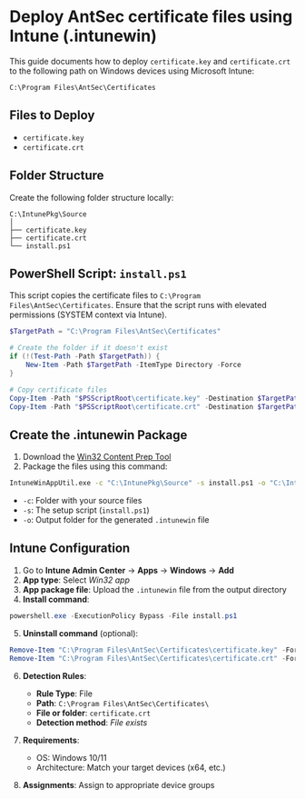 # Deploy AntSec certificate files using Intune (.intunewin)

This guide documents how to deploy `certificate.key` and `certificate.crt` to the following path on Windows devices using Microsoft Intune:

```
C:\Program Files\AntSec\Certificates
```

## Files to Deploy

- `certificate.key`
- `certificate.crt`

## Folder Structure

Create the following folder structure locally:

```
C:\IntunePkg\Source
│
├── certificate.key
├── certificate.crt
└── install.ps1
```

## PowerShell Script: `install.ps1`

This script copies the certificate files to `C:\Program Files\AntSec\Certificates`. Ensure that the script runs with elevated permissions (SYSTEM context via Intune).

```powershell
$TargetPath = "C:\Program Files\AntSec\Certificates"

# Create the folder if it doesn't exist
if (!(Test-Path -Path $TargetPath)) {
    New-Item -Path $TargetPath -ItemType Directory -Force
}

# Copy certificate files
Copy-Item -Path "$PSScriptRoot\certificate.key" -Destination $TargetPath -Force
Copy-Item -Path "$PSScriptRoot\certificate.crt" -Destination $TargetPath -Force
```

## Create the .intunewin Package

1. Download the [Win32 Content Prep Tool](https://learn.microsoft.com/en-us/mem/intune/apps/apps-win32-app-management#prepare-the-win32-app-content)
2. Package the files using this command:

```cmd
IntuneWinAppUtil.exe -c "C:\IntunePkg\Source" -s install.ps1 -o "C:\IntunePkg\Output"
```

- `-c`: Folder with your source files  
- `-s`: The setup script (`install.ps1`)  
- `-o`: Output folder for the generated `.intunewin` file  

## Intune Configuration

1. Go to **Intune Admin Center** → **Apps** → **Windows** → **Add**
2. **App type**: Select *Win32 app*
3. **App package file**: Upload the `.intunewin` file from the output directory
4. **Install command**:

```powershell
powershell.exe -ExecutionPolicy Bypass -File install.ps1
```

5. **Uninstall command** (optional):

```powershell
Remove-Item "C:\Program Files\AntSec\Certificates\certificate.key" -Force
Remove-Item "C:\Program Files\AntSec\Certificates\certificate.crt" -Force
```

6. **Detection Rules**:
    - **Rule Type**: File  
    - **Path**: `C:\Program Files\AntSec\Certificates\`  
    - **File or folder**: `certificate.crt`  
    - **Detection method**: *File exists*  

7. **Requirements**:
    - OS: Windows 10/11  
    - Architecture: Match your target devices (x64, etc.)

8. **Assignments**: Assign to appropriate device groups